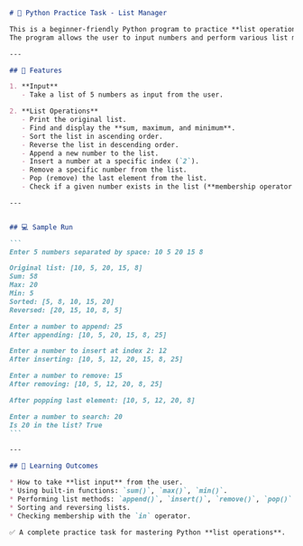 
````markdown
# 🐍 Python Practice Task - List Manager

This is a beginner-friendly Python program to practice **list operations**.  
The program allows the user to input numbers and perform various list manipulations.

---

## 📌 Features

1. **Input**
   - Take a list of 5 numbers as input from the user.

2. **List Operations**
   - Print the original list.
   - Find and display the **sum, maximum, and minimum**.
   - Sort the list in ascending order.
   - Reverse the list in descending order.
   - Append a new number to the list.
   - Insert a number at a specific index (`2`).
   - Remove a specific number from the list.
   - Pop (remove) the last element from the list.
   - Check if a given number exists in the list (**membership operator `in`**).

---


## 💻 Sample Run

```
Enter 5 numbers separated by space: 10 5 20 15 8

Original list: [10, 5, 20, 15, 8]
Sum: 58
Max: 20
Min: 5
Sorted: [5, 8, 10, 15, 20]
Reversed: [20, 15, 10, 8, 5]

Enter a number to append: 25
After appending: [10, 5, 20, 15, 8, 25]

Enter a number to insert at index 2: 12
After inserting: [10, 5, 12, 20, 15, 8, 25]

Enter a number to remove: 15
After removing: [10, 5, 12, 20, 8, 25]

After popping last element: [10, 5, 12, 20, 8]

Enter a number to search: 20
Is 20 in the list? True
```

---

## 🎯 Learning Outcomes

* How to take **list input** from the user.
* Using built-in functions: `sum()`, `max()`, `min()`.
* Performing list methods: `append()`, `insert()`, `remove()`, `pop()`.
* Sorting and reversing lists.
* Checking membership with the `in` operator.

✅ A complete practice task for mastering Python **list operations**.

